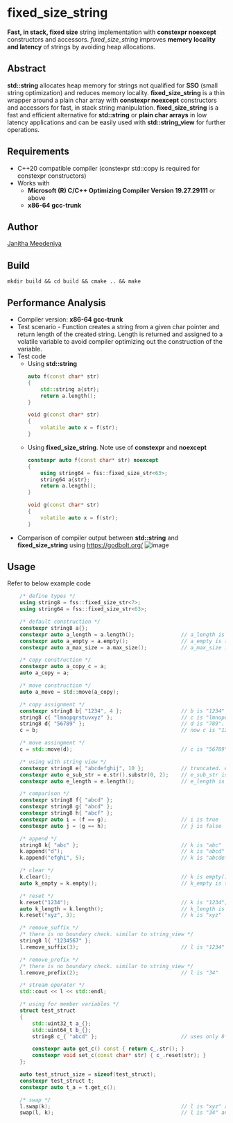 # fixed_size_string
**Fast, in stack, fixed size** string implementation with **constexpr noexcept** constructors and accessors. *fixed_size_string* improves **memory locality and latency** of strings by avoiding heap allocations.

## Abstract
**std::string** allocates heap memory for strings not qualified for **SSO** (small string optimization) and reduces memory locality. **fixed_size_string** is a thin wrapper around a plain char array with **constexpr noexcept** constructors and accessors for fast, in stack string manipulation. **fixed_size_string** is a fast and efficient alternative for **std::string** or **plain char arrays** in low latency applications and can be easily used with **std::string_view** for further operations.

## Requirements	
* C++20 compatible compiler (constexpr std::copy is required for constexpr constructors)
* Works with 
   * **Microsoft (R) C/C++ Optimizing Compiler Version 19.27.29111** or above
   * **x86-64 gcc-trunk**

## Author
[Janitha Meedeniya](https://www.linkedin.com/in/janitha-meedeniya) 

## Build
```console
mkdir build && cd build && cmake .. && make
```

## Performance Analysis
* Compiler version: **x86-64 gcc-trunk**
* Test scenario - Function creates a string from a given char pointer and return length of the created string. Length is returned and assigned to a volatile variable to avoid compiler optimizing out the construction of the variable.
* Test code 
    * Using **std::string**
        ```cpp
        auto f(const char* str)
        {
            std::string a{str};
            return a.length();
        }

        void g(const char* str)
        {
            volatile auto x = f(str);
        }
        ```
    * Using **fixed_size_string**. Note use of **constexpr** and **noexcept**
        ```cpp
        constexpr auto f(const char* str) noexcept
        {
            using string64 = fss::fixed_size_str<63>;
            string64 a{str};
            return a.length(); 
        }

        void g(const char* str)
        {
            volatile auto x = f(str);
        }
        ```        
* Comparison of compiler output between **std::string** and **fixed_size_string** using https://godbolt.org/
	![image](https://github.com/m3janitha/fixed_size_string/blob/master/compiler_analysis.jpg)

## Usage
Refer to below example code
```cpp
    /* define types */
    using string8 = fss::fixed_size_str<7>;
    using string64 = fss::fixed_size_str<63>;

    /* default construction */
    constexpr string8 a{};
    constexpr auto a_length = a.length();               // a_length is 0
    constexpr auto a_empty = a.empty();                 // a_empty is true
    constexpr auto a_max_size = a.max_size();           // a_max_size is 7

    /* copy construction */
    constexpr auto a_copy_c = a;
    auto a_copy = a;

    /* move construction */
    auto a_move = std::move(a_copy);

    /* copy assignment */
    constexpr string8 b{ "1234", 4 };                   // b is "1234"
    string8 c{ "lmnopqrstuvxyz" };                      // c is "lmnopqr"
    string8 d{ "56789" };                               // d is "789". rest is truncated.
    c = b;                                              // now c is "1234"

    /* move assingment */
    c = std::move(d);                                   // c is "56789"

    /* using with string view */
    constexpr string8 e{ "abcdefghij", 10 };            // truncated. e is "abcdefg";
    constexpr auto e_sub_str = e.str().substr(0, 2);    // e_sub_str is "ab"
    constexpr auto e_length = e.length();               // e_length is 7

    /* comparison */
    constexpr string8 f{ "abcd" };
    constexpr string8 g{ "abcd" };
    constexpr string8 h{ "abcf" };
    constexpr auto i = (f == g);                        // i is true 
    constexpr auto j = (g == h);                        // j is false

    /* append */
    string8 k{ "abc" };                                 // k is "abc"
    k.append("d");                                      // k is "abcd"
    k.append("efghi", 5);                               // k is "abcdefg". rest is truncated

    /* clear */
    k.clear();                                          // k is empty() ""
    auto k_empty = k.empty();                           // k_empty is true

    /* reset */
    k.reset("1234");                                    // k is "1234";
    auto k_length = k.length();                         // k_length is 4
    k.reset("xyz", 3);                                  // k is "xyz"

    /* remove_suffix */
    /* there is no boundary check. similar to string_view */
    string8 l{ "1234567" };
    l.remove_suffix(3);                                 // l is "1234"

    /* remove_prefix */
    /* there is no boundary check. similar to string_view */
    l.remove_prefix(2);                                 // l is "34"

    /* stream operator */
    std::cout << l << std::endl;

    /* using for member variables */
    struct test_struct
    {
        std::uint32_t a_{};
        std::uint64_t b_{};
        string8 c_{ "abcd" };                           // uses only 8 + 4 bytes in stack

        constexpr auto get_c() const { return c_.str(); }
        constexpr void set_c(const char* str) { c_.reset(str); }
    };

    auto test_struct_size = sizeof(test_struct);
    constexpr test_struct t;
    constexpr auto t_a = t.get_c();

    /* swap */
    l.swap(k);                                          // l is "xyz" and k is "34"
    swap(l, k);                                         // l is "34" and k is "xyz"
```

